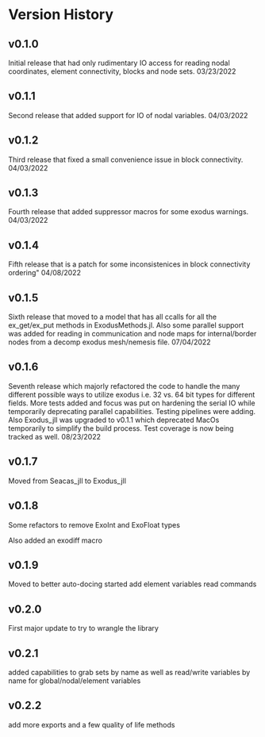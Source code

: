 # Version History

## v0.1.0
Initial release that had only rudimentary IO access for reading nodal coordinates, element connectivity, blocks and node sets.
03/23/2022

## v0.1.1
Second release that added support for IO of nodal variables. 
04/03/2022

## v0.1.2
Third release that fixed a small convenience issue in block connectivity.
04/03/2022

## v0.1.3
Fourth release that added suppressor macros for some exodus warnings.
04/03/2022

## v0.1.4
Fifth release that is a patch for some inconsistenices in block connectivity ordering"
04/08/2022

## v0.1.5
Sixth release that moved to a model that has all ccalls for all the ex_get/ex_put methods in ExodusMethods.jl. Also some parallel support was added for reading in communication and node maps for internal/border nodes from a decomp exodus mesh/nemesis file.
07/04/2022

## v0.1.6
Seventh release which majorly refactored the code to handle the many different possible ways to utilize exodus i.e. 32 vs. 64 bit types for different fields. More tests added and focus was put on hardening the serial IO while temporarily deprecating parallel capabilities. Testing pipelines were adding. Also Exodus_jll was upgraded to v0.1.1 which deprecated MacOs temporarily to simplify the build process. Test coverage is now being tracked as well.
08/23/2022

## v0.1.7
Moved from Seacas_jll to Exodus_jll

## v0.1.8
Some refactors to remove ExoInt and ExoFloat types

Also added an exodiff macro

## v0.1.9
Moved to better auto-docing started add element variables read commands

## v0.2.0
First major update to try to wrangle the library

## v0.2.1
added capabilities to grab sets by name as well as read/write variables by name for global/nodal/element variables

## v0.2.2
add more exports and a few quality of life methods


